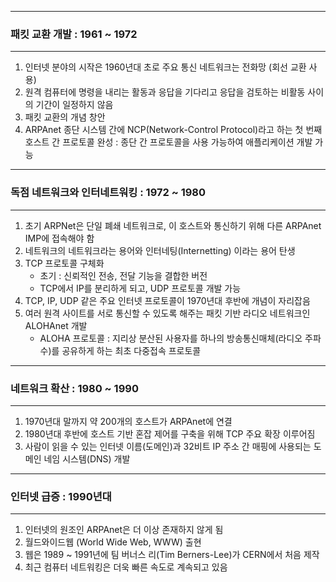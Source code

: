 -----
### 패킷 교환 개발 : 1961 ~ 1972
-----
1. 인터넷 분야의 시작은 1960년대 초로 주요 통신 네트워크는 전화망 (회선 교환 사용)
2. 원격 컴퓨터에 명령을 내리는 활동과 응답을 기다리고 응답을 검토하는 비활동 사이의 기간이 일정하지 않음
3. 패킷 교환의 개념 창안
4. ARPAnet 종단 시스템 간에 NCP(Network-Control Protocol)라고 하는 첫 번째 호스트 간 프로토콜 완성 : 종단 간 프로토콜을 사용 가능하여 애플리케이션 개발 가능

-----
### 독점 네트워크와 인터네트워킹 : 1972 ~ 1980
-----
1. 초기 ARPNet은 단일 폐쇄 네트워크로, 이 호스트와 통신하기 위해 다른 ARPAnet IMP에 접속해야 함
2. 네트워크의 네트워크라는 용어와 인터네팅(Internetting) 이라는 용어 탄생
3. TCP 프로토콜 구체화
   - 초기 : 신뢰적인 전송, 전달 기능을 결합한 버전
   - TCP에서 IP를 분리하게 되고, UDP 프로토콜 개발 가능
4. TCP, IP, UDP 같은 주요 인터넷 프로토콜이 1970년대 후반에 개념이 자리잡음
5. 여러 원격 사이트를 서로 통신할 수 있도록 해주는 패킷 기반 라디오 네트워크인 ALOHAnet 개발
   - ALOHA 프로토콜 : 지리상 분산된 사용자를 하나의 방송통신매체(라디오 주파수)를 공유하게 하는 최초 다중접속 프로토콜

-----
### 네트워크 확산 : 1980 ~ 1990
-----
1. 1970년대 말까지 약 200개의 호스트가 ARPAnet에 연결
2. 1980년대 후반에 호스트 기반 혼잡 제어를 구축을 위해 TCP 주요 확장 이루어짐
3. 사람이 읽을 수 있는 인터넷 이름(도메인)과 32비트 IP 주소 간 매핑에 사용되는 도메인 네임 시스템(DNS) 개발

-----
### 인터넷 급증 : 1990년대
-----
1. 인터넷의 원조인 ARPAnet은 더 이상 존재하지 않게 됨
2. 월드와이드웹 (World Wide Web, WWW) 출현
3. 웹은 1989 ~ 1991년에 팀 버너스 리(Tim Berners-Lee)가 CERN에서 처음 제작
4. 최근 컴퓨터 네트워킹은 더욱 빠른 속도로 계속되고 있음
